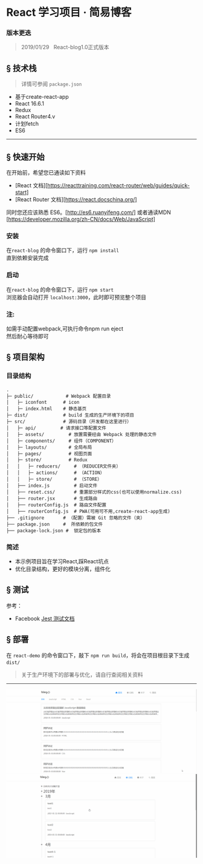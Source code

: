 # React 学习项目 · 简易博客


### 版本更迭
> 2019/01/29 &nbsp; React-blog1.0正式版本

## <a name="features">&sect; 技术栈</a>
> 详情可参阅 `package.json`
* 基于create-react-app
* React 16.6.1
* Redux
* React Router4.v
* 计划fetch
* ES6

***

## <a name="getting-started">&sect; 快速开始</a>
在开始前，希望您已通读如下资料

* [React 文档][https://reacttraining.com/react-router/web/guides/quick-start]
* [React Router 文档][https://react.docschina.org/]

同时您还应该熟悉 ES6。[http://es6.ruanyifeng.com/]
或者通读MDN [https://developer.mozilla.org/zh-CN/docs/Web/JavaScript]

### <a name="install">安装</a>
在`react-blog` 的命令窗口下，运行 `npm install`  
直到依赖安装完成  

### <a name="start">启动</a>
在`react-blog` 的命令窗口下，运行 `npm start`  
浏览器会自动打开 `localhost:3000`，此时即可预览整个项目  

### <a name="notice">注:</a>
如需手动配置webpack,可执行命令npm run eject  
然后耐心等待即可  

## <a name="architecture">&sect; 项目架构</a>
### <a name="tree">目录结构</a>
```
.
├─ public/            # Webpack 配置目录
│   ├─ iconfont      # icon
│   ├─ index.html    # 静态基页
├─ dist/             # build 生成的生产环境下的项目
├─ src/              # 源码目录（开发都在这里进行）
│   ├─ api/         # 请求接口等配置文件
│   ├─ assets/         # 放置需要经由 Webpack 处理的静态文件
│   ├─ components/     # 组件（COMPONENT）
│   ├─ layouts/        # 全局布局
│   ├─ pages/          # 视图页面
│   ├─ store/          # Redux
│   │   ├─ reducers/     # （REDUCER文件夹）
│   │   ├─ actions/      # （ACTION）
│   │   ├─ store/        # （STORE）
│   ├── index.js         # 启动文件
│   ├── reset.css/       # 重置部分样式的css(也可以使用normalize.css)
│   ├── router.jsx       # 生成路由
│   ├── routerConfig.js  # 路由文件配置
│   ├── routerConfig.js  # PWA(可用可不用,create-react-app生成)
├── .gitignore       # （配置）需被 Git 忽略的文件（夹）
├── package.json     #  所依赖的包文件
├── package-lock.json #  锁定包的版本
```

### <a name="describe">简述</a>
* 本示例项目旨在学习React,踩React坑点
* 优化目录结构，更好的模块分离，组件化


## <a name="development">&sect; 测试</a>
参考：
* Facebook [Jest 测试文档](https://jestjs.io/docs/en/getting-started)



## <a name="deployment">&sect; 部署</a>
在 `react-demo` 的命令窗口下，敲下 `npm run build`，将会在项目根目录下生成 `dist/`
> 关于生产环境下的部署与优化，请自行查阅相关资料

***

![应用截图](./src/assets/images/home.gif)
![应用截图](./src/assets/images/about.gif)
